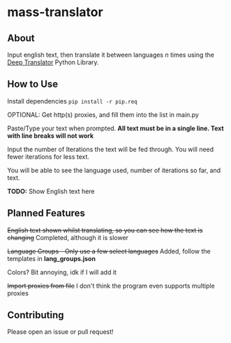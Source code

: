 # mass-translator

## About
Input english text, then translate it between languages *n* times using the [Deep Translator](https://github.com/nidhaloff/deep-translator) Python Library. 


## How to Use
Install dependencies
`pip install -r pip.req`


OPTIONAL: Get http(s) proxies, and fill them into the list in main.py


Paste/Type your text when prompted. **All text must be in a single line. Text with line breaks will not work**


Input the number of Iterations the text will be fed through. You will need fewer iterations for less text. 


You will be able to see the language used, number of iterations so far, and text.


**TODO:** Show English text here


## Planned Features
~~English text shown whilst translating, so you can see how the text is changing~~ Completed, although it is slower

~~Language Groups - Only use a few select languages~~ Added, follow the templates in __lang_groups.json__

Colors? Bit annoying, idk if I will add it

~~Import proxies from file~~ I don't think the program even supports multiple proxies



## Contributing
Please open an issue or pull request!
